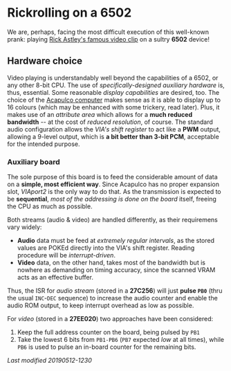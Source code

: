 # Rickrolling on a 6502

We are, perhaps, facing the most difficult execution of this well-known prank:
playing [Rick Astley's famous video clip](https://youtu.be/dQw4w9WgXcQ) on a
sultry **6502** device!

## Hardware choice

Video playing is understandably well beyond the capabilities of a 6502, or any
other 8-bit CPU. The use of _specifically-designed auxiliary hardware_ is, thus,
essential. Some reasonable _display capabilities_ are desired, too. The choice
of the [Acapulco computer](../../hard/acapulco.md) makes sense as it is able to display
up to 16 colours (which may be enhanced with some trickery, read later). Plus, it
makes use of an _attribute area_ which allows for a **much reduced bandwidth** --
at the cost of _reduced resolution_, of course. The standard audio configuration
allows the _VIA's shift register_ to act like a **PWM** output, allowing a 9-level
output, which is **a bit better than 3-bit PCM**, acceptable for the intended purpose.

### Auxiliary board

The sole purpose of this board is to feed the considerable amount of data on a **simple,
most efficient way**. Since Acapulco has no proper expansion slot, _VIAport2_ is the
only way to do that. As the transmission is expected to be **sequential**, _most of the
addressing is done on the board_ itself, freeing the CPU as much as possible.

Both streams (audio & video) are handled differently, as their requiremens vary
widely:

- **Audio** data must be feed at _extremely regular intervals_, as the stored values
are POKEd directly into the VIA's shift register. Reading procedure will be
_interrupt-driven_.
- **Video** data, on the other hand, takes most of the bandwidth but is nowhere as
demanding on timing accuracy, since the scanned VRAM acts as an effective buffer.

Thus, the ISR for _audio stream_ (stored in a **27C256**) will just **pulse `PB0`**
(thru the usual `INC`-`DEC` sequence) to increase the audio counter and enable the
audio ROM output, to keep interrupt overhead as low as possible.

For _video_ (stored in a **27EE020**) two approaches have been considered:

1) Keep the full address counter on the board, being pulsed by `PB1`
1) Take the lowest 6 bits from `PB1-PB6` (`PB7` expected _low_ at all times), while
`PB6` is used to pulse an in-board counter for the remaining bits.

_Last modified 20190512-1230_
